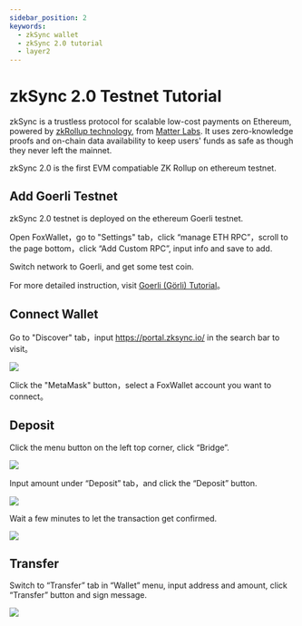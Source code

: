```yaml
---
sidebar_position: 2
keywords:
  - zkSync wallet
  - zkSync 2.0 tutorial
  - layer2
---
```


# zkSync 2.0 Testnet Tutorial
zkSync is a trustless protocol for scalable low-cost payments on Ethereum, powered by [zkRollup technology](https://docs.zksync.io/userdocs/tech.html#zk-rollup-architecture), from [Matter Labs](https://matter-labs.io/). It uses zero-knowledge proofs and on-chain data availability to keep users' funds as safe as though they never left the mainnet.

zkSync 2.0 is the first EVM compatiable ZK Rollup on ethereum testnet.

## Add Goerli Testnet
zkSync 2.0 testnet is deployed on the ethereum Goerli testnet.

Open FoxWallet，go to "Settings" tab，click “manage ETH RPC”，scroll to the page bottom，click “Add Custom RPC”, input info and save to add.

Switch network to Goerli, and get some test coin.

For more detailed instruction, visit [Goerli (Görli) Tutorial](../ethereum/eth-goerli-testnet)。

## Connect Wallet
Go to "Discover" tab，input https://portal.zksync.io/ in the search bar to visit。

![](../img/zksync-2-1.webp)

Click the "MetaMask" button，select a FoxWallet account you want to connect。

## Deposit
Click the menu button on the left top corner, click “Bridge”.

![](../img/zksync-2-3.webp)

Input amount under “Deposit” tab，and click the “Deposit” button.

![](../img/zksync-2-4.webp)

Wait a few minutes to let the transaction get confirmed.

![](../img/zksync-2-5.webp)

## Transfer
Switch to “Transfer” tab in “Wallet” menu, input address and amount, click “Transfer” button and sign message.

![](../img/zksync-2-6.webp)





